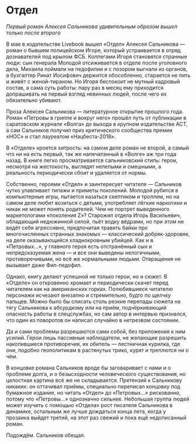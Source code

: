 
# Отдел

_Первый роман Алексея Сальникова удивительным образом вышел только после второго_

В мае в издательстве Livebook вышел «Отдел» Алексея Сальникова — роман о бывшем полицейском Игоре, который устраивается в отряд дознавателей под крылом ФСБ. Коллегами Игоря становятся странные люди: сын генерала Молодой отсиживается в отделе после уголовного дела, Михаила поймали на педофилии и с позором выгнали из органов, а бухгалтер Ринат Иосифович держится обособленно, старается не пить и живёт с женой-тираном. Но Игоря беспокоит не мутный кадровый состав, а сама суть работы: пару раз в месяц ему приходится допрашивать на первый взгляд невинных людей, после чего их обязательно убивают.

Проза Алексея Сальникова — литературное открытие прошлого года. Роман «Петровы в гриппе и вокруг него» прошёл путь от публикации в саратовском журнале «Волга» до выхода в крупном издательстве АСТ, а сам Сальников получил приз критического сообщества премии «НОС» и стал лауреатом «Нацбеста-2018».

В «Отделе» кроется хитрость: на самом деле роман не второй, а самый что ни на есть первый, так же напечатанный в «Волге» аж три года назад. В книге легко просматривается сальниковский стиль: герои, несмотря на жестокость, выглядят нелепыми и смешными, а реальность периодически сбоит и удаляется от нормы.

Собственно, героями «Отдел» и заинтересует читателя — Сальников чутко улавливает типажи и приметы поколений. Молодой рубится в компьютерные игры, пытается казаться скептиком и троллем, но на самом деле любит возиться с детьми, употребляет лёгкие наркотики и никак не может понять родителей. Чем не портрет выведенного маркетологами «поколения Z»? Старожил отдела Игорь Васильевич, обладающий недюжинной силой, пьёт водку вёдрами, но при этом не ведёт себя агрессивно, предпочитая травить байки про многочисленных странных знакомых — классический добряк-здоровяк, на деле оказывающийся хладнокровным убийцей. Как и в «Петровых…», у главного героя есть отстранённый сын и непредсказуемая жена — и все они выведены нелогичными, противоречивыми, но всё же нормальными людьми. Отвращения не вызывает даже Фил-педофил.

Однако, книгу делают успешной не только герои, но и сюжет. В «Отделе» он откровенно хромает и периодически скачет перед читателем как на американских горках. Полюбившиеся читателю персонажи исчезают внезапно и стремительно, будто по щелчку пальцев. Можно было бы списать столь резкие перепады сюжета на тягу Сальникова к абсурдизму или на приём, подчёркивающий опасность работы в спецслужбах, но сам автор в интервью признался, что один из поворотов он написал случайно в нетрезвом состоянии.

Да и сами проблемы разрешаются сами собой, без приложения к ним усилий. Герои лишь пассивные наблюдатели, не желающие разрешить накопившиеся противоречия, их обитель — лестничная курилка, где они, подобно геополитикам в растянутых трико, курят и треплются ни о чём.

В концовке романа Сальников вроде бы заговаривает с нами и о проблеме долга, и о безысходности человеческого существования, но целостная картина всё же не складывается. Претензий к Сальникову никаких: он оттачивал приёмы, специально переписал концовку под бумажное издание, но читать «Отдел» до «Петровых…» рискованно, потому что «Петровы…» однозначно сильнее. Небольшая группа людей может изучить с помощью «Отдела» рост писателя Сальникова в динамике, остальным же лучше дождаться конца лета, когда у прозаика выйдет третий, на этот раз свежий и пока ещё недописанный роман.

Подождём. Сальников обещал.